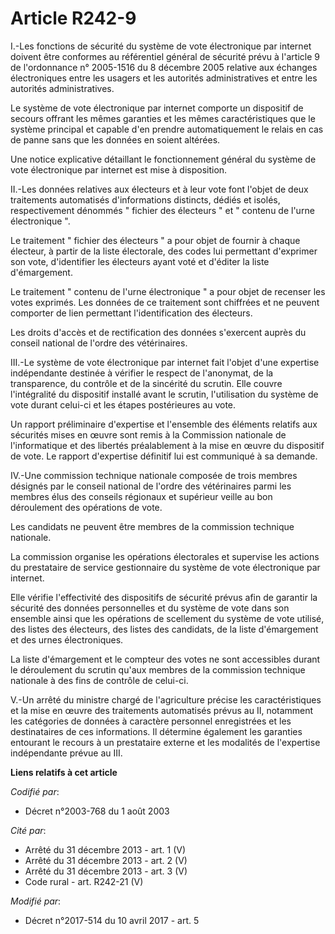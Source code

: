 # Article R242-9

I.-Les fonctions de sécurité du système de vote électronique par internet doivent être conformes au référentiel général de
sécurité prévu à l'article 9 de l'ordonnance n° 2005-1516 du 8 décembre 2005 relative aux échanges électroniques entre les
usagers et les autorités administratives et entre les autorités administratives. 

Le système de vote électronique par internet comporte un dispositif de secours offrant les mêmes garanties et les mêmes
caractéristiques que le système principal et capable d'en prendre automatiquement le relais en cas de panne sans que les
données en soient altérées. 

Une notice explicative détaillant le fonctionnement général du système de vote électronique par internet est mise à
disposition. 

II.-Les données relatives aux électeurs et à leur vote font l'objet de deux traitements automatisés d'informations distincts,
dédiés et isolés, respectivement dénommés " fichier des électeurs " et " contenu de l'urne électronique ". 

Le traitement " fichier des électeurs " a pour objet de fournir à chaque électeur, à partir de la liste électorale, des codes
lui permettant d'exprimer son vote, d'identifier les électeurs ayant voté et d'éditer la liste d'émargement. 

Le traitement " contenu de l'urne électronique " a pour objet de recenser les votes exprimés. Les données de ce traitement
sont chiffrées et ne peuvent comporter de lien permettant l'identification des électeurs. 

Les droits d'accès et de rectification des données s'exercent auprès du conseil national  de l'ordre des vétérinaires. 

III.-Le système de vote électronique par internet fait l'objet d'une expertise indépendante destinée à vérifier le respect de
l'anonymat, de la transparence, du contrôle et de la sincérité du scrutin. Elle couvre l'intégralité du dispositif installé
avant le scrutin, l'utilisation du système de vote durant celui-ci et les étapes postérieures au vote. 

Un rapport préliminaire d'expertise et l'ensemble des éléments relatifs aux sécurités mises en œuvre sont remis à la
Commission nationale de l'informatique et des libertés préalablement à la mise en œuvre du dispositif de vote. Le rapport
d'expertise définitif lui est communiqué à sa demande. 

IV.-Une commission technique nationale composée de trois membres désignés par le conseil national  de l'ordre des
vétérinaires parmi les membres élus des conseils régionaux et supérieur veille au bon déroulement des opérations de vote. 

Les candidats ne peuvent être membres de la commission technique nationale. 

La commission organise les opérations électorales et supervise les actions du prestataire de service gestionnaire du système
de vote électronique par internet. 

Elle vérifie l'effectivité des dispositifs de sécurité prévus afin de garantir la sécurité des données personnelles et du
système de vote dans son ensemble ainsi que les opérations de scellement du système de vote utilisé, des listes des
électeurs, des listes des candidats, de la liste d'émargement et des urnes électroniques. 

La liste d'émargement et le compteur des votes ne sont accessibles durant le déroulement du scrutin qu'aux membres de la
commission technique nationale à des fins de contrôle de celui-ci. 

V.-Un arrêté du ministre chargé de l'agriculture précise les caractéristiques et la mise en œuvre des traitements automatisés
prévus au II, notamment les catégories de données à caractère personnel enregistrées et les destinataires de ces
informations. Il détermine également les garanties entourant le recours à un prestataire externe et les modalités de
l'expertise indépendante prévue au III.

**Liens relatifs à cet article**

_Codifié par_:

  - Décret n°2003-768 du 1 août 2003

_Cité par_:

  - Arrêté du 31 décembre 2013 - art. 1 (V)
  - Arrêté du 31 décembre 2013 - art. 2 (V)
  - Arrêté du 31 décembre 2013 - art. 3 (V)
  - Code rural - art. R242-21 (V)

_Modifié par_:

  - Décret n°2017-514 du 10 avril 2017 - art. 5
